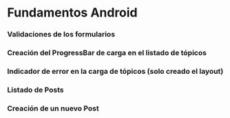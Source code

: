 # Fundamentos Android
### Validaciones de los formularios
### Creación del ProgressBar de carga en el listado de tópicos
### Indicador de error en la carga de tópicos (solo creado el layout)
### Listado de Posts
### Creación de un nuevo Post

